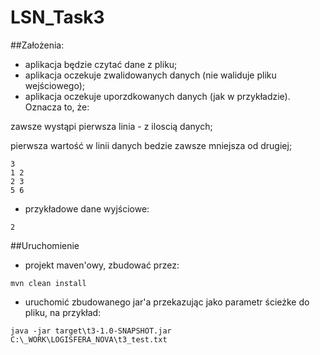 # LSN_Task3

##Założenia:
- aplikacja będzie czytać dane z pliku;
- aplikacja oczekuje zwalidowanych danych (nie waliduje pliku wejściowego);
- aplikacja oczekuje uporzdkowanych danych (jak w przykładzie). Oznacza to, że:

zawsze wystąpi pierwsza linia - z iloscią danych;

pierwsza wartość w linii danych bedzie zawsze mniejsza od drugiej;

```
3
1 2
2 3
5 6
```
- przykładowe dane wyjściowe:

```
2
```

##Uruchomienie
- projekt maven'owy, zbudować przez:

```mvn clean install```
- uruchomić zbudowanego jar'a przekazując jako parametr ścieżke do pliku, na przykład:

```java -jar target\t3-1.0-SNAPSHOT.jar C:\_WORK\LOGISFERA_NOVA\t3_test.txt```